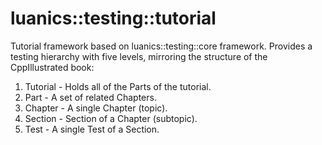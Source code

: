 # luanics::testing::tutorial

Tutorial framework based on luanics::testing::core framework. Provides a testing hierarchy with five levels, mirroring the structure of the CppIllustrated book:
1. Tutorial - Holds all of the Parts of the tutorial.
2. Part - A set of related Chapters.
3. Chapter - A single Chapter (topic).
4. Section - Section of a Chapter (subtopic).
5. Test - A single Test of a Section.
